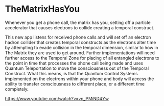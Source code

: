 # TheMatrixHasYou
Whenever you get a phone call, the matrix has you, setting off a particle accelerator that causes electrons to collide creating a temporal construct.

This new app listens for received phone calls and will set off an electron hadron collider that creates temporal constructs as the electrons alter time by attempting to evade collision in the temporal dimension, similar to how in The Matrix they are used to get around. Further implementations will need further access to the Temporal Zone for placing of all entangled electrons to the point in time that processes the phone call being made and uses Quantum Teleportation to move the consciousness out of the Temporal Construct.
What this means, is that the Quantum Control Systems implemented on the electrons within your phone and body will access the ability to transfer consciousness to different place, or a different time completely.

https://www.youtube.com/watch?v=vn_PMiND4Yw

